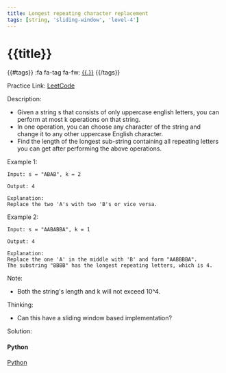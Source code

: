 ```yaml
---
title: Longest repeating character replacement
tags: [string, 'sliding-window', 'level-4']
---
```


# {{title}}

{{#tags}}
:fa fa-tag fa-fw: [{{.}}]({{tagspath}}/{{.}})
{{/tags}}

Practice Link: [LeetCode](https://leetcode.com/problems/longest-repeating-character-replacement/)

Description:

- Given a string s that consists of only uppercase english letters, you can perform at most k operations on that string.
- In one operation, you can choose any character of the string and change it to any other uppercase English character.
- Find the length of the longest sub-string containing all repeating letters you can get after performing the above operations.

Example 1:

```text
Input: s = "ABAB", k = 2

Output: 4

Explanation:
Replace the two 'A's with two 'B's or vice versa.
```

Example 2:

```text
Input: s = "AABABBA", k = 1

Output: 4

Explanation:
Replace the one 'A' in the middle with 'B' and form "AABBBBA".
The substring "BBBB" has the longest repeating letters, which is 4.
```

Note:

- Both the string's length and k will not exceed 10^4.

Thinking:

- Can this have a sliding window based implementation?

Solution:

<!-- tabs:start -->
#### **Python**

[Python](../pycode/string/longest-repeating-character-replacement.py ':include :type=code')
<!-- tabs:end -->

